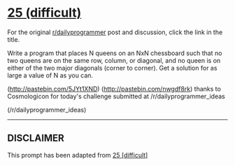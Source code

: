 # [25 (difficult)](https://www.reddit.com/r/dailyprogrammer/comments/qxv8h/3152012_challenge_25_difficult/)

For the original [r/dailyprogrammer](https://www.reddit.com/r/dailyprogrammer/) post and discussion, click the link in the title.

Write a program that places N queens on an NxN chessboard such that no two queens are on the same row, column, or diagonal, and no queen is on either of the two major diagonals (corner to corner). Get a solution for as large a value of N as you can.

(http://pastebin.com/5JYt1XND)
(http://pastebin.com/nwgdf8rk)
thanks to Cosmologicon for today's challenge submitted at /r/dailyprogrammer_ideas 

(/r/dailyprogrammer_ideas)

----
## **DISCLAIMER**
This prompt has been adapted from [25 [difficult]](https://www.reddit.com/r/dailyprogrammer/comments/qxv8h/3152012_challenge_25_difficult/
)
